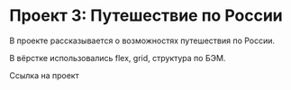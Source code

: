 # Проект 3: Путешествие по России

В проекте рассказывается о возможностях путешествия по России.

В вёрстке использовались flex, grid, структура по БЭМ.


Ссылка на проект 

